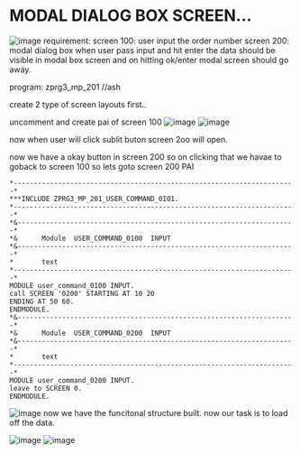 # MODAL DIALOG BOX SCREEN...

![image](https://github.com/bhuvabhavik/Module-Pool-Programming/assets/49744703/ab97d58f-2bd7-4926-b2d5-01c664126b35)
requirement: 
screen 100: user input the order number
screen 200: modal dialog box
when user pass input and hit enter the data should be visible in modal box screen and on hitting ok/enter modal screen should go away.

program: zprg3_mp_201 //ash

create 2 type of screen layouts first..

uncomment and create pai of screen 100
![image](https://github.com/bhuvabhavik/Module-Pool-Programming/assets/49744703/e444ce7f-4586-4359-9cb4-57babef9e684)
![image](https://github.com/bhuvabhavik/Module-Pool-Programming/assets/49744703/c370779c-f977-4de3-840f-0753b00c8080)

now when user will click sublit buton screen 2oo will open.

now we have a okay button in screen 200 so on clicking that we havae to goback to screen 100
so lets goto screen 200 PAI


```abap
*----------------------------------------------------------------------*
***INCLUDE ZPRG3_MP_201_USER_COMMAND_0I01.
*----------------------------------------------------------------------*
*&---------------------------------------------------------------------*
*&      Module  USER_COMMAND_0100  INPUT
*&---------------------------------------------------------------------*
*       text
*----------------------------------------------------------------------*
MODULE user_command_0100 INPUT.
call SCREEN '0200' STARTING AT 10 20
ENDING AT 50 60.
ENDMODULE.
*&---------------------------------------------------------------------*
*&      Module  USER_COMMAND_0200  INPUT
*&---------------------------------------------------------------------*
*       text
*----------------------------------------------------------------------*
MODULE user_command_0200 INPUT.
leave to SCREEN 0.
ENDMODULE.
```


![image](https://github.com/bhuvabhavik/Module-Pool-Programming/assets/49744703/cdbb7187-0d2f-4636-a40b-9b6098a6351d)
now we have the funcitonal structure built.
now our task is to load off the data.

![image](https://github.com/bhuvabhavik/Module-Pool-Programming/assets/49744703/f9145704-04ca-4b7d-a10c-9ca02c6daa5d)
![image](https://github.com/bhuvabhavik/Module-Pool-Programming/assets/49744703/a7cb7ee7-475c-4e0b-9b4a-94fbcff941da)

